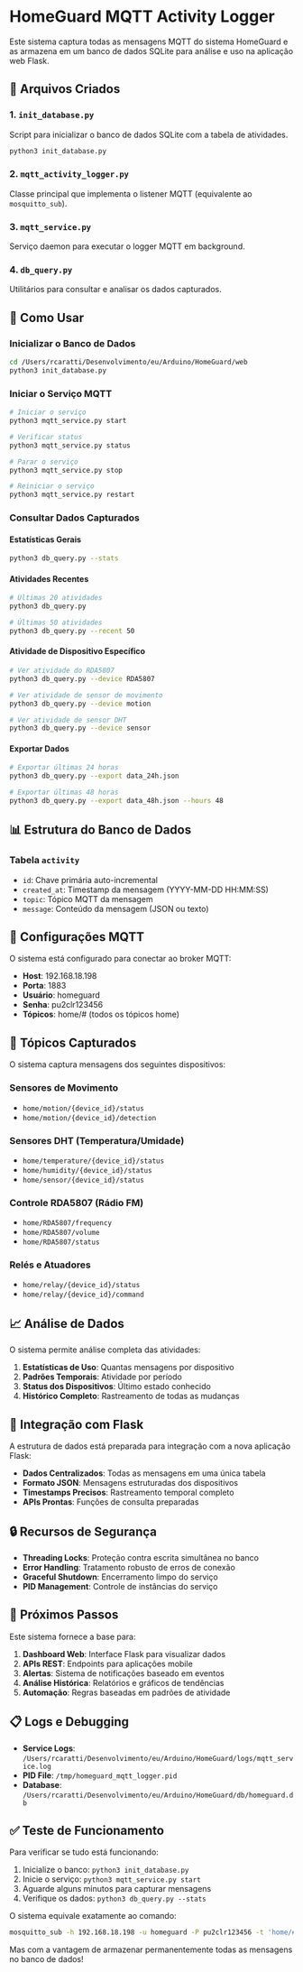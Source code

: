 # HomeGuard MQTT Activity Logger

Este sistema captura todas as mensagens MQTT do sistema HomeGuard e as armazena em um banco de dados SQLite para análise e uso na aplicação web Flask.

## 📂 Arquivos Criados

### 1. `init_database.py`
Script para inicializar o banco de dados SQLite com a tabela de atividades.

```bash
python3 init_database.py
```

### 2. `mqtt_activity_logger.py`
Classe principal que implementa o listener MQTT (equivalente ao `mosquitto_sub`).

### 3. `mqtt_service.py`
Serviço daemon para executar o logger MQTT em background.

### 4. `db_query.py`
Utilitários para consultar e analisar os dados capturados.

## 🚀 Como Usar

### Inicializar o Banco de Dados
```bash
cd /Users/rcaratti/Desenvolvimento/eu/Arduino/HomeGuard/web
python3 init_database.py
```

### Iniciar o Serviço MQTT
```bash
# Iniciar o serviço
python3 mqtt_service.py start

# Verificar status
python3 mqtt_service.py status

# Parar o serviço
python3 mqtt_service.py stop

# Reiniciar o serviço
python3 mqtt_service.py restart
```

### Consultar Dados Capturados

#### Estatísticas Gerais
```bash
python3 db_query.py --stats
```

#### Atividades Recentes
```bash
# Últimas 20 atividades
python3 db_query.py

# Últimas 50 atividades
python3 db_query.py --recent 50
```

#### Atividade de Dispositivo Específico
```bash
# Ver atividade do RDA5807
python3 db_query.py --device RDA5807

# Ver atividade de sensor de movimento
python3 db_query.py --device motion

# Ver atividade de sensor DHT
python3 db_query.py --device sensor
```

#### Exportar Dados
```bash
# Exportar últimas 24 horas
python3 db_query.py --export data_24h.json

# Exportar últimas 48 horas
python3 db_query.py --export data_48h.json --hours 48
```

## 📊 Estrutura do Banco de Dados

### Tabela `activity`
- `id`: Chave primária auto-incremental
- `created_at`: Timestamp da mensagem (YYYY-MM-DD HH:MM:SS)
- `topic`: Tópico MQTT da mensagem
- `message`: Conteúdo da mensagem (JSON ou texto)

## 🔧 Configurações MQTT

O sistema está configurado para conectar ao broker MQTT:
- **Host**: 192.168.18.198
- **Porta**: 1883
- **Usuário**: homeguard
- **Senha**: pu2clr123456
- **Tópicos**: home/# (todos os tópicos home)

## 📱 Tópicos Capturados

O sistema captura mensagens dos seguintes dispositivos:

### Sensores de Movimento
- `home/motion/{device_id}/status`
- `home/motion/{device_id}/detection`

### Sensores DHT (Temperatura/Umidade)
- `home/temperature/{device_id}/status`
- `home/humidity/{device_id}/status`
- `home/sensor/{device_id}/status`

### Controle RDA5807 (Rádio FM)
- `home/RDA5807/frequency`
- `home/RDA5807/volume`
- `home/RDA5807/status`

### Relés e Atuadores
- `home/relay/{device_id}/status`
- `home/relay/{device_id}/command`

## 📈 Análise de Dados

O sistema permite análise completa das atividades:

1. **Estatísticas de Uso**: Quantas mensagens por dispositivo
2. **Padrões Temporais**: Atividade por período
3. **Status dos Dispositivos**: Último estado conhecido
4. **Histórico Completo**: Rastreamento de todas as mudanças

## 🔄 Integração com Flask

A estrutura de dados está preparada para integração com a nova aplicação Flask:

- **Dados Centralizados**: Todas as mensagens em uma única tabela
- **Formato JSON**: Mensagens estruturadas dos dispositivos
- **Timestamps Precisos**: Rastreamento temporal completo
- **APIs Prontas**: Funções de consulta preparadas

## 🔒 Recursos de Segurança

- **Threading Locks**: Proteção contra escrita simultânea no banco
- **Error Handling**: Tratamento robusto de erros de conexão
- **Graceful Shutdown**: Encerramento limpo do serviço
- **PID Management**: Controle de instâncias do serviço

## 🌟 Próximos Passos

Este sistema fornece a base para:

1. **Dashboard Web**: Interface Flask para visualizar dados
2. **APIs REST**: Endpoints para aplicações mobile
3. **Alertas**: Sistema de notificações baseado em eventos
4. **Análise Histórica**: Relatórios e gráficos de tendências
5. **Automação**: Regras baseadas em padrões de atividade

## 📋 Logs e Debugging

- **Service Logs**: `/Users/rcaratti/Desenvolvimento/eu/Arduino/HomeGuard/logs/mqtt_service.log`
- **PID File**: `/tmp/homeguard_mqtt_logger.pid`
- **Database**: `/Users/rcaratti/Desenvolvimento/eu/Arduino/HomeGuard/db/homeguard.db`

## ✅ Teste de Funcionamento

Para verificar se tudo está funcionando:

1. Inicialize o banco: `python3 init_database.py`
2. Inicie o serviço: `python3 mqtt_service.py start`
3. Aguarde alguns minutos para capturar mensagens
4. Verifique os dados: `python3 db_query.py --stats`

O sistema equivale exatamente ao comando:
```bash
mosquitto_sub -h 192.168.18.198 -u homeguard -P pu2clr123456 -t 'home/#' -v
```

Mas com a vantagem de armazenar permanentemente todas as mensagens no banco de dados!

